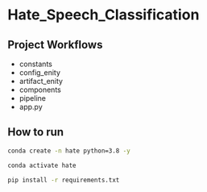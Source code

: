 # Hate_Speech_Classification

## Project Workflows

- constants
- config_enity
- artifact_enity
- components
- pipeline
- app.py

## How to run

```bash
conda create -n hate python=3.8 -y
```

```bash
conda activate hate
```

```bash
pip install -r requirements.txt
```



